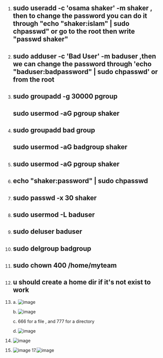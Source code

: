 1. ## sudo useradd -c 'osama shaker' -m shaker , then to change the password you can do it through "echo "shaker:islam" | sudo chpasswd" or go to the root then write "passwd shaker"

2. ## sudo adduser -c 'Bad User' -m baduser ,then we can change the password through 'echo "baduser:badpassword" | sudo chpasswd' or from the root

3. ## sudo groupadd -g 30000 pgroup
   ## sudo usermod -aG pgroup shaker

4. ## sudo groupadd bad group
   ## sudo usermod -aG badgroup shaker

5. ## sudo usermod -aG pgroup shaker

6. ## echo "shaker:password" | sudo chpasswd

7. ## sudo passwd -x 30 shaker

8. ## sudo usermod -L baduser

9. ## sudo deluser baduser

10. ## sudo delgroup badgroup

11. ## sudo chown 400 /home/myteam

12. ## u should create a home dir if it's not exist to work

14. a.
    ![image](https://github.com/user-attachments/assets/004cca67-b518-41a4-89ff-eee91e0edd35)

    b.
     ![image](https://github.com/user-attachments/assets/54cf9e16-f9df-4903-ae6e-40f4b67d7666)

     c. 666 for a file , and 777 for a directory

     d.
    ![image](https://github.com/user-attachments/assets/2ec4d564-c1f2-4252-9b68-983bdf36146c)

15.
    ![image](https://github.com/user-attachments/assets/d8a3d0bf-d0bf-460c-b775-03ca2855845d)
16. ![image](https://github.com/user-attachments/assets/c219613d-4b8d-4d50-ad9a-b2db1176ad3b)
17.![image](https://github.com/user-attachments/assets/da0ebe65-2f4d-4357-b536-77c5ffe4a6d7)

